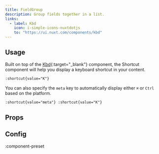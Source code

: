 ```yaml
---
title: FieldGroup
description: Group fields together in a list.
links:
  - label: Kbd
    icon: i-simple-icons-nuxtdotjs
    to: "https://ui.nuxt.com/components/kbd"
---
```


## Usage

Built on top of the [Kbd](https://ui.nuxt.com/components/kbd){:target="\_blank"} component, the Shortcut component will help you display a keyboard shortcut in your content.

```md
:shortcut{value="K"}
```

You can also specify the `meta` key to automatically display either `⌘` or `Ctrl` based on the platform.

```md
:shortcut{value="meta"} :shortcut{value="K"}
```

<!-- ## Slots -->

<!-- component-slots -->

## Props

<!-- component-props -->

## Config

:component-preset
